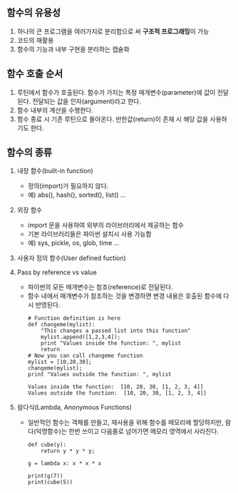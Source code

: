 ## 함수의 유용성
1. 하나의 큰 프로그램을 여러가지로 분리함으로 써 **구조적 프로그래밍**이 가능
2. 코드의 재활용
3. 함수의 기능과 내부 구현을 분리하는 캡슐화

## 함수 호출 순서
1. 루틴에서 함수가 호출된다. 함수가 가지는 특정 매개변수(parameter)에 값이 전달된다. 전달되는 값을 인자(argument)라고 한다.
2. 함수 내부의 계산을 수행한다.
3. 함수 종료 시 기존 루틴으로 돌아온다. 반한값(return)이 존재 시 해당 값을 사용하기도 한다.

## 함수의 종류
1. 내장 함수(built-in function)
    - 정의(import)가 필요하지 않다.
    - 예) abs(), hash(), sorted(), list() ...
2. 외장 함수
    - import 문을 사용하여 외부의 라이브러리에서 제공하는 함수
    - 기본 라이브러리들은 파이썬 설치시 사용 가능함
    - 예) sys, pickle, os, glob, time ...
3. 사용자 정의 함수(User defined fuction)
4. Pass by reference vs value
    - 파이썬의 모든 매개변수는 참조(reference)로 전달된다.
    - 함수 내에서 매개변수가 참조하는 것을 변경하면 변경 내용은 호출된 함수에 다시 반영된다.   
        ```
        # Function definition is here
        def changeme(mylist):
            "This changes a passed list into this function"
            mylist.append([1,2,3,4]);
            print "Values inside the function: ", mylist
            return
        # Now you can call changeme function
        mylist = [10,20,30];
        changeme(mylist);
        print "Values outside the function: ", mylist
        ```   
        ` Values inside the function:  [10, 20, 30, [1, 2, 3, 4]] `   
        ` Values outside the function:  [10, 20, 30, [1, 2, 3, 4]] `

5. 람다식(Lambda, Anonymous Functions)
    - 일반적인 함수는 객체를 만들고, 재사용을 위해 함수를 메모리에 할당하지만, 람다(익명함수)는 한번 쓰이고 다음줄로 넘어가면 메모리 영역에서 사라진다.
        ```
        def cube(y):
            return y * y * y;
        
        g = lambda x: x * x * x
        
        print(g(7))
        print(cube(5))